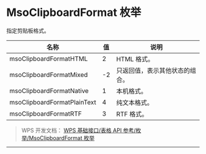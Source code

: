 # MsoClipboardFormat 枚举

指定剪贴板格式。

| 名称                        | 值  | 说明                           |
|-----------------------------|-----|--------------------------------|
| msoClipboardFormatHTML      | 2   | HTML 格式。                    |
| msoClipboardFormatMixed     | -2  | 只返回值，表示其他状态的组合。 |
| msoClipboardFormatNative    | 1   | 本机格式。                     |
| msoClipboardFormatPlainText | 4   | 纯文本格式。                   |
| msoClipboardFormatRTF       | 3   | RTF 格式。                     |

> WPS 开发文档： [WPS 基础接口/表格 API 参考/枚举/MsoClipboardFormat 枚举](https://qn.cache.wpscdn.cn/encs/doc/office_v19/topics/WPS%20%E5%9F%BA%E7%A1%80%E6%8E%A5%E5%8F%A3/%E8%A1%A8%E6%A0%BC%20API%20%E5%8F%82%E8%80%83/%E6%9E%9A%E4%B8%BE/MsoClipboardFormat%20%E6%9E%9A%E4%B8%BE.html)

------------------------------------------------------------------------
